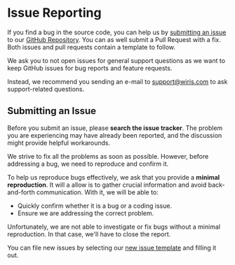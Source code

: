 # Issue Reporting

If you find a bug in the source code, you can help us by [submitting an issue](#submitting-an-issue) to our [GitHub Repository](https://github.com/wiris/moodle-filter_wiris). You can as well submit a Pull Request with a fix. Both issues and pull requests contain a template to follow.

We ask you to not open issues for general support questions as we want to keep GitHub issues for bug reports and feature requests.

Instead, we recommend you sending an e-mail to [support@wiris.com](mailto:support@wiris.com) to ask support-related questions.

## Submitting an Issue

Before you submit an issue, please **search the issue tracker**. The problem you are experiencing may have already been reported, and the discussion might provide helpful workarounds.

We strive to fix all the problems as soon as possible. However, before addressing a bug, we need to reproduce and confirm it.

To help us reproduce bugs effectively, we ask that you provide a **minimal reproduction**. It will a allow is to gather crucial information and avoid back-and-forth communication. With it, we will be able to:

* Quickly confirm whether it is a bug or a coding issue.
* Ensure we are addressing the correct problem. 

Unfortunately, we are not able to investigate or fix bugs without a minimal reproduction. In that case, we'll have to close the report.

You can file new issues by selecting our [new issue template](https://github.com/wiris/moodle-filter_wiris/issues/new/choose) and filling it out.